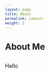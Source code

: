 ```yaml
---
layout: page
title: About
permalink: /about/
weight: 2
---
```


# **About Me**

<br>
<font size="+1">
  Hello
<br>

<!-- <div class="row">
{% include about/timeline.html %}
</div> -->